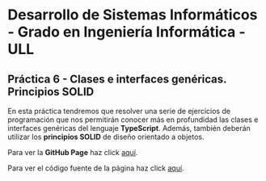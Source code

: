 # Desarrollo de Sistemas Informáticos - Grado en Ingeniería Informática - ULL

## Práctica 6 - Clases e interfaces genéricas. Principios SOLID

En esta práctica tendremos que resolver una serie de ejercicios de programación que nos permitirán conocer más en profundidad las clases e interfaces genéricas del lenguaje **TypeScript**. Además, también deberán utilizar los **principios SOLID** de diseño orientado a objetos.

Para ver la **GitHub Page** haz click [aquí](https://ull-esit-inf-dsi-2122.github.io/ull-esit-inf-dsi-21-22-prct06-generics-solid-jeffperezfrade/).

Para ver el código fuente de la página haz click [aquí](./docs/index.md).
